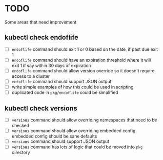 # TODO

Some areas that need improvement 

## kubectl check endoflife

- [ ] `endoflife` command should exit 1 or 0 based on the date, if past due exit 1
- [ ] `endoflife` command should have an expiration threshold where it will exit 1 if say within 30 days of expiration
- [ ] `endoflife` command should allow version override so it doesn't require access to a cluster
- [ ] `endoflife` command should support JSON output
- [ ] write simple examples of how this could be used in scripting
- [ ] duplicated code in `pkg/endoflife` could be simplified

## kubectl check versions

- [ ] `versions` command should allow overriding namespaces that need to be checked
- [ ] `versions` command should allow overriding embedded config, embedded config should be sane defaults
- [ ] `versions` command should support JSON output
- [ ] `versions` command has lots of logic that could be moved into `pkg` directory